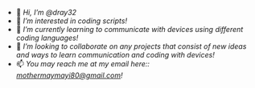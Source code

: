 - 👋 *Hi, I’m @dray32*
- 👀 *I’m interested in coding scripts!*
- 🌱 *I’m currently learning to communicate with devices using different coding languages!*
- 💞️ *I’m looking to collaborate on any projects that consist of new ideas and ways to learn communication and coding with devices!*
- 📫 *You may reach me at my email here:: mothermaymayi80@gmail.com!*

<!---
dray32/dray32 is a ✨ special ✨ repository because its `README.md` (this file) appears on your GitHub profile.
You can click the Preview link to take a look at your changes.
--->
